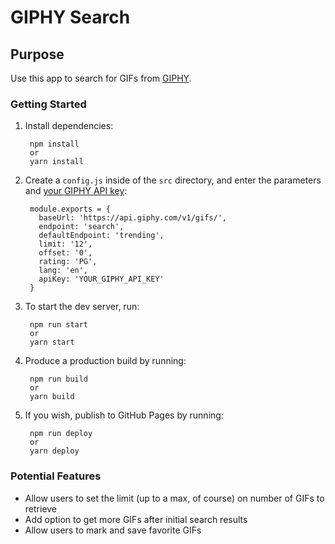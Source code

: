# GIPHY Search

## Purpose

Use this app to search for GIFs from [GIPHY](https://giphy.com/).

### Getting Started

1. Install dependencies:

		npm install
		or
		yarn install

2. Create a `config.js` inside of the `src` directory, and enter the parameters and [your GIPHY API key](https://developers.giphy.com/docs/#access):

		module.exports = {
		  baseUrl: 'https://api.giphy.com/v1/gifs/',
		  endpoint: 'search',
		  defaultEndpoint: 'trending',
		  limit: '12',
		  offset: '0',
		  rating: 'PG',
		  lang: 'en',
		  apiKey: 'YOUR_GIPHY_API_KEY'
		}

3. To start the dev server, run:

		npm run start
		or
		yarn start

4. Produce a production build by running:

		npm run build
		or
		yarn build

5. If you wish, publish to GitHub Pages by running:

		npm run deploy
		or
		yarn deploy

### Potential Features

* Allow users to set the limit (up to a max, of course) on number of GIFs to retrieve
* Add option to get more GIFs after initial search results
* Allow users to mark and save favorite GIFs
